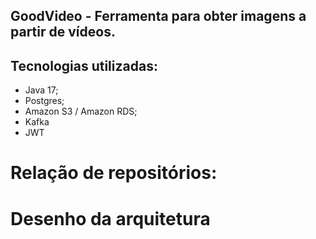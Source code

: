 ## GoodVideo - Ferramenta para obter imagens a partir de vídeos.

## Tecnologias utilizadas:
- Java 17;
- Postgres;
- Amazon S3 / Amazon RDS;
- Kafka
- JWT

# Relação de repositórios:



# Desenho da arquitetura

